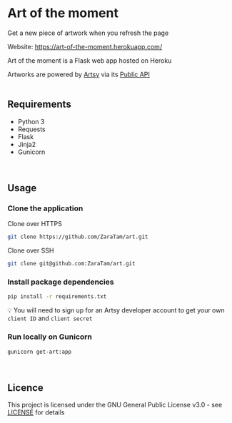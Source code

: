 # Art of the moment

Get a new piece of artwork when you refresh the page

Website: https://art-of-the-moment.herokuapp.com/

Art of the moment is a Flask web app hosted on Heroku

Artworks are powered by [Artsy](https://www.artsy.net/) via its [Public API](https://developers.artsy.net/)
<br>
<br>

## Requirements

- Python 3
- Requests
- Flask
- Jinja2
- Gunicorn
<br>

## Usage

### Clone the application

Clone over HTTPS
```sh
git clone https://github.com/ZaraTam/art.git
```

Clone over SSH
```sh
git clone git@github.com:ZaraTam/art.git
```

### Install package dependencies

```sh
pip install -r requirements.txt
```

:bulb: You will need to sign up for an Artsy developer account to get your own `client ID` and `client secret`

### Run locally on Gunicorn

```sh
gunicorn get-art:app
```
<br>

## Licence

This project is licensed under the GNU General Public License v3.0 - see [LICENSE](https://github.com/ZaraTam/art/blob/master/LICENSE) for details
